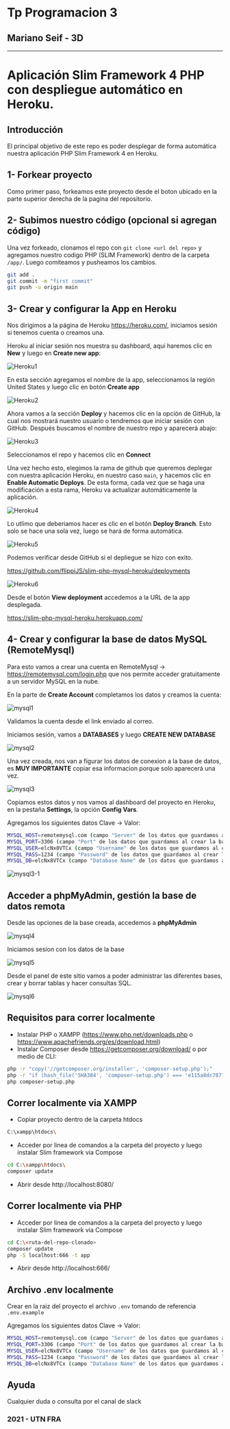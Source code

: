 # Tp Programacion 3
## Mariano Seif - 3D

---

Aplicación Slim Framework 4 PHP con despliegue automático en Heroku.
==============================

## Introducción
El principal objetivo de este repo es poder desplegar de forma automática nuestra aplicación PHP Slim Framework 4 en Heroku.

## 1- Forkear proyecto
Como primer paso, forkeamos este proyecto desde el boton ubicado en la parte superior derecha de la pagina del repositorio.

## 2- Subimos nuestro código (opcional si agregan código)
Una vez forkeado, clonamos el repo con `git clone <url del repo>` y agregamos nuestro codigo PHP (SLIM Framework) dentro de la carpeta `/app/`.
Luego comiteamos y pusheamos los cambios.

```sh
git add .
git commit -m "first commit"
git push -u origin main
```

## 3- Crear y configurar la App en Heroku

Nos dirigimos a la página de Heroku https://heroku.com/, iniciamos sesión si tenemos cuenta o creamos una.

Heroku al iniciar sesión nos muestra su dashboard, aquí haremos clic en **New** y luego en **Create new app**:

![Heroku1](https://i.ibb.co/MVTSH69/heroku1.png)

En esta sección agregamos el nombre de la app, seleccionamos la región United States y luego clic en botón **Create app**

![Heroku2](https://i.ibb.co/TwPJnrW/heroku2.png)

Ahora vamos a la sección **Deploy** y hacemos clic en la opción de GitHub, la cual nos mostrará nuestro usuario o tendremos que iniciar sesión con GitHub. Después   buscamos el nombre de nuestro repo y aparecerá abajo:

![Heroku3](https://i.ibb.co/vZjZgD6/heroku3.png)

Seleccionamos el repo y hacemos clic en **Connect**

Una vez hecho esto, elegimos la rama de github que queremos deplegar con nuestra aplicación Heroku, en nuestro caso `main`, y hacemos clic en **Enable Automatic Deploys**. De esta forma, cada vez que se haga una modificación a esta rama, Heroku va actualizar automáticamente la aplicación.

![Heroku4](https://i.ibb.co/d0z1NWv/heroku4.png)

Lo utlimo que deberiamos hacer es clic en el botón **Deploy Branch**. Esto solo se hace una sola vez, luego se hará de forma automática.

![Heroku5](https://i.ibb.co/sVYwVZx/heroku5.png)

Podemos verificar desde GitHub si el depliegue se hizo con exito. 

https://github.com/flippiJS/slim-php-mysql-heroku/deployments

![Heroku6](https://i.ibb.co/M87vVmd/Screenshot-at-Mar-29-19-44-49.png)

Desde el botón **View deployment** accedemos a la URL de la app desplegada.

https://slim-php-mysql-heroku.herokuapp.com/

## 4- Crear y configurar la base de datos MySQL (RemoteMysql)

Para esto vamos a crear una cuenta en RemoteMysql -> https://remotemysql.com/login.php que nos permite acceder gratuitamente a un servidor MySQL en la nube. 

En la parte de **Create Account** completamos los datos y creamos la cuenta:

![mysql1](https://i.ibb.co/rbZ7VXw/Screenshot-at-Mar-29-19-41-04.png)

Validamos la cuenta desde el link enviado al correo.

Iniciamos sesión, vamos a **DATABASES** y luego **CREATE NEW DATABASE**

![mysql2](https://i.ibb.co/NSmB9Qh/Screenshot-at-Mar-29-19-49-44.png)

Una vez creada, nos van a figurar los datos de conexion a la base de datos, es **MUY IMPORTANTE** copiar esa informacion porque solo aparecerá una vez.

![mysql3](https://i.ibb.co/YbcqDvK/Screenshot-at-Mar-29-19-50-39.png)

Copiamos estos datos y nos vamos al dashboard del proyecto en Heroku, en la pestaña **Settings**, la opción **Config Vars**.

Agregamos los siguientes datos Clave -> Valor:

```sh
MYSQL_HOST=remotemysql.com (campo "Server" de los datos que guardamos al crear la base en remotemysql.com)
MYSQL_PORT=3306 (campo "Port" de los datos que guardamos al crear la base en remotemysql.com)
MYSQL_USER=elcNx8VTCx (campo "Username" de los datos que guardamos al crear la base en remotemysql.com)
MYSQL_PASS=1234 (campo "Password" de los datos que guardamos al crear la base en remotemysql.com)
MYSQL_DB=elcNx8VTCx (campo "Database Name" de los datos que guardamos al crear la base en remotemysql.com)
```

![mysql3-1](https://i.ibb.co/8XQP54F/Screenshot-at-Mar-29-20-11-25.png)


## Acceder a phpMyAdmin, gestión la base de datos remota

Desde las opciones de la base creada, accedemos a **phpMyAdmin**

![mysql4](https://i.ibb.co/jvrdKFm/Screenshot-at-Mar-29-19-51-39.png)

Iniciamos sesion con los datos de la base

![mysql5](https://i.ibb.co/gF2nN9g/Screenshot-at-Mar-29-19-52-39.png)

Desde el panel de este sitio vamos a poder administrar las diferentes bases, crear y borrar tablas y hacer consultas SQL.

![mysql6](https://i.ibb.co/4sY1XNF/Screenshot-at-Mar-29-19-53-10.png)


## Requisitos para correr localmente

- Instalar PHP o XAMPP (https://www.php.net/downloads.php o https://www.apachefriends.org/es/download.html)
- Instalar Composer desde https://getcomposer.org/download/ o por medio de CLI:

```sh
php -r "copy('//getcomposer.org/installer', 'composer-setup.php');"
php -r "if (hash_file('SHA384', 'composer-setup.php') === 'e115a8dc7871f15d853148a7fbac7da27d6c0030b848d9b3dc09e2a0388afed865e6a3d6b3c0fad45c48e2b5fc1196ae') { echo 'Installer verified'; } else { echo 'Installer corrupt'; unlink('composer-setup.php'); } echo PHP_EOL;"
php composer-setup.php
```

## Correr localmente via XAMPP

- Copiar proyecto dentro de la carpeta htdocs

```sh
C:\xampp\htdocs\
```
- Acceder por linea de comandos a la carpeta del proyecto y luego instalar Slim framework via Compose

```sh
cd C:\xampp\htdocs\
composer update
```

- Abrir desde http://localhost:8080/

## Correr localmente via PHP

- Acceder por linea de comandos a la carpeta del proyecto y luego instalar Slim framework via Compose

```sh
cd C:\<ruta-del-repo-clonado>
composer update
php -S localhost:666 -t app
```

- Abrir desde http://localhost:666/

## Archivo .env localmente

Crear en la raiz del proyecto el archivo `.env` tomando de referencia `.env.example`

Agregamos los siguientes datos Clave -> Valor:

```sh
MYSQL_HOST=remotemysql.com (campo "Server" de los datos que guardamos al crear la base en remotemysql.com)
MYSQL_PORT=3306 (campo "Port" de los datos que guardamos al crear la base en remotemysql.com)
MYSQL_USER=elcNx8VTCx (campo "Username" de los datos que guardamos al crear la base en remotemysql.com)
MYSQL_PASS=1234 (campo "Password" de los datos que guardamos al crear la base en remotemysql.com)
MYSQL_DB=elcNx8VTCx (campo "Database Name" de los datos que guardamos al crear la base en remotemysql.com)
```

## Ayuda
Cualquier duda o consulta por el canal de slack

### 2021 - UTN FRA

